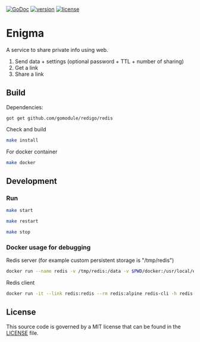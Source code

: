 [![GoDoc](https://godoc.org/github.com/z0rr0/enigma/pwgen?status.svg)](https://godoc.org/github.com/z0rr0/enigma/pwgen)  [![version](https://img.shields.io/github/tag/z0rr0/enigma.svg)](https://github.com/z0rr0/enigma/releases/latest) [![license](https://img.shields.io/github/license/z0rr0/enigma.svg)](https://github.com/z0rr0/enigma/blob/master/LICENSE)

# Enigma
A service to share private info using web.

1. Send data + settings (optional password + TTL + number of sharing)
1. Get a link
1. Share a link

## Build


Dependencies:

```
got get github.com/gomodule/redigo/redis
```

Check and build

```bash
make install
```

For docker container

```bash
make docker 
```

## Development

### Run

```bash
make start

make restart

make stop
```

### Docker usage for debugging

Redis server (for example custom persistent storage is "/tmp/redis")

```bash
docker run --name redis -v /tmp/redis:/data -v $PWD/docker:/usr/local/etc/redis -p 6379:6379 -d redis:alpine redis-server /usr/local/etc/redis/redis.conf
```

Redis client

```bash
docker run -it --link redis:redis --rm redis:alpine redis-cli -h redis -p 6379
```

## License

This source code is governed by a MIT license that can be found in the [LICENSE](https://github.com/z0rr0/enigma/blob/master/LICENSE) file.
